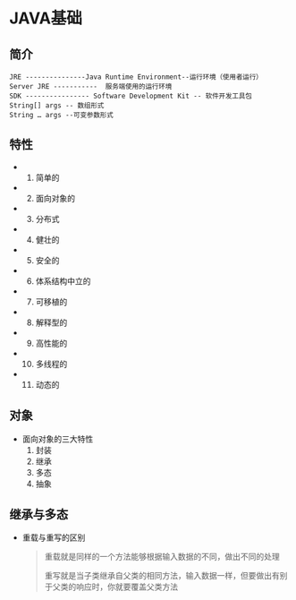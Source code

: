 # JAVA基础
## 简介

```
JRE ---------------Java Runtime Environment--运行环境（使用者运行）
Server JRE -----------  服务端使用的运行环境
SDK ---------------- Software Development Kit -- 软件开发工具包
String[] args -- 数组形式 
String … args --可变参数形式
```

## 特性

* 1. 简单的

* 2. 面向对象的

* 3. 分布式

* 4. 健壮的

* 5. 安全的

* 6. 体系结构中立的

* 7. 可移植的

* 8. 解释型的

* 9. 高性能的

* 10. 多线程的

* 11. 动态的

## 对象

- 面向对象的三大特性
  1. 封装
  2. 继承
  3. 多态
  4. 抽象

## 继承与多态

- 重载与重写的区别

  > 重载就是同样的一个方法能够根据输入数据的不同，做出不同的处理
  >
  > 重写就是当子类继承自父类的相同方法，输入数据一样，但要做出有别于父类的响应时，你就要覆盖父类方法